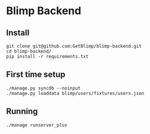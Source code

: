 # Blimp Backend

## Install

```
git clone git@github.com:GetBlimp/blimp-backend.git
cd blimp-backend/
pip install -r requirements.txt
```

## First time setup

```
./manage.py syncdb --noinput
./manage.py loaddata blimp/users/fixtures/users.json
```

## Running

```
./manage runserver_plus
```
